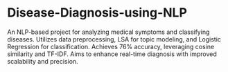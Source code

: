 # Disease-Diagnosis-using-NLP
An NLP-based project for analyzing medical symptoms and classifying diseases. Utilizes data preprocessing, LSA for topic modeling, and Logistic Regression for classification. Achieves 76% accuracy, leveraging cosine similarity and TF-IDF. Aims to enhance real-time diagnosis with improved scalability and precision.
